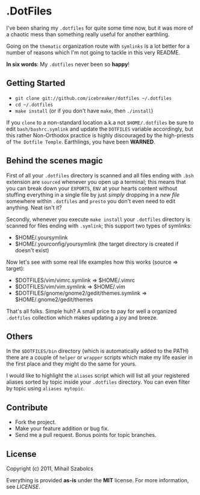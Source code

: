 .DotFiles
=========
I've been sharing my `.dotfiles` for quite some time now, but it was more of a
chaotic mess than something really useful for another earthling.

Going on the `thematic` organization route with `symlinks` is a lot better for
a number of reasons which I'm not going to tackle in this very README.

**In six words**: My `.dotfiles` never been so **happy**!

Getting Started
---------------
* `git clone git://github.com/icebreaker/dotfiles ~/.dotfiles`
* `cd ~/.dotfiles`
* `make install` (or if you don't have `make`, then `./install`)

If you `clone` to a non-standard location a.k.a not `$HOME/.dotfiles` be sure
to edit `bash/bashrc.symlink` and update the `DOTFILES` variable
accordingly, but this rather Non-Orthodox practice is highly discouraged by the 
high-priests of `The Dotfile Temple`. Earthlings, you have been **WARNED**.

Behind the scenes magic
-----------------------
First of all your `.dotfiles` directory is scanned and all files ending with `.bsh`
extension are `sourced` whenever you open up a terminal; this means that you can
break down your `EXPORTS`, `ENV` at your hearts content without stuffing everything
in a single file by just *simply* dropping in a *new file* somewhere within `.dotfiles`
and `presto` you don't even need to edit anything. Neat isn't it?

Secondly, whenever you execute `make install` your `.dotfiles` directory is scanned for 
files ending with `.symlink`; this support two types of symlinks:

* $HOME/.yoursymlink
* $HOME/.yourconfig/yoursymlink (the target directory is created if doesn't exist)

Now let's see with some real life examples how this works (source => target):

* $DOTFILES/vim/vimrc.symlink => $HOME/.vimrc
* $DOTFILES/vim/vim.symlink => $HOME/.vim
* $DOTFILES/gnome/gnome2/gedit/themes.symlink => $HOME/.gnome2/gedit/themes

That's all folks. Simple huh? A small price to pay for well a organized `.dotfiles`
collection which makes updating a joy and breeze.

Others
------
In the `$DOTFILES/bin` directory (which is automatically added to the PATH) there are
a couple of `helper` or `wrapper` scripts which make my life easier in the first place
and they might do the same for yours.

I would like to highlight the `aliases` script which will list all your registered aliases
sorted by topic inside your `.dotfiles` directory. You can even filter by topic using `aliases mytopic`.

Contribute
----------
* Fork the project.
* Make your feature addition or bug fix.
* Send me a pull request. Bonus points for topic branches.

License
-------
Copyright (c) 2011, Mihail Szabolcs

Everything is provided **as-is** under the **MIT** license. For more information,
see *LICENSE*.
